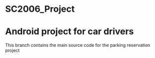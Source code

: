 # SC2006_Project


Android project for car drivers
=======
This branch contains the main source code for the parking reservation project


